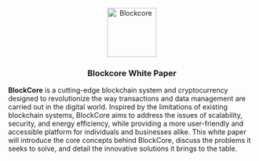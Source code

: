 
<p align="center">
  <p align="center">
    <img src="https://avatars3.githubusercontent.com/u/53176002?s=200&v=4" height="100" alt="Blockcore" />
  </p>
  <h3 align="center">
   Blockcore White Paper
  </h3>
</p>

**BlockCore** is a cutting-edge blockchain system and cryptocurrency designed to revolutionize the way transactions and data management are carried out in the digital world. Inspired by the limitations of existing blockchain systems, BlockCore aims to address the issues of scalability, security, and energy efficiency, while providing a more user-friendly and accessible platform for individuals and businesses alike. This white paper will introduce the core concepts behind BlockCore, discuss the problems it seeks to solve, and detail the innovative solutions it brings to the table.
